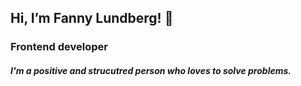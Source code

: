 ## Hi, I’m Fanny Lundberg! 👋

### Frontend developer

##### I'm a positive and strucutred person who loves to solve problems.
